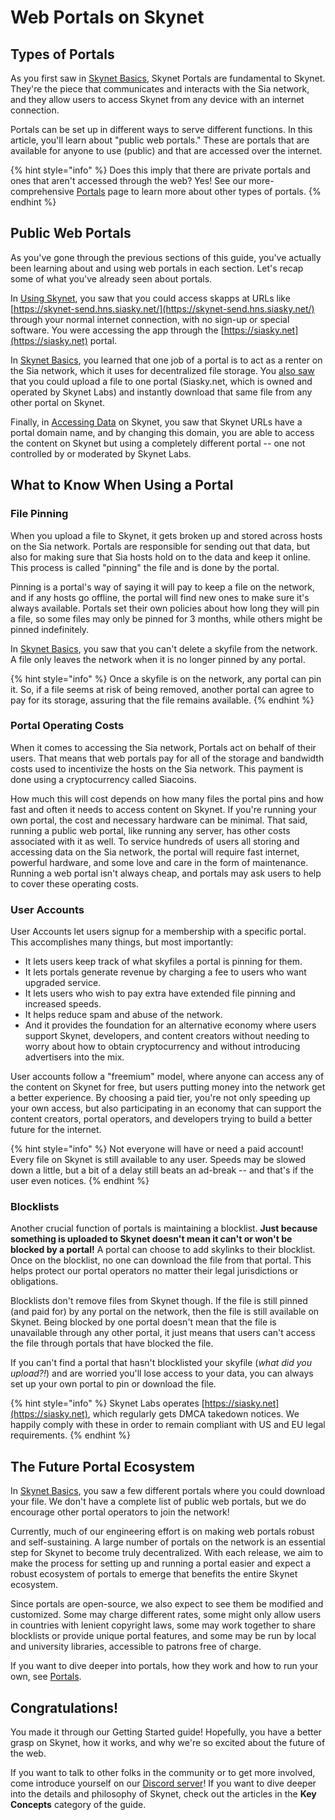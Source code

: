 # Web Portals on Skynet

## Types of Portals

As you first saw in [Skynet Basics](skynet-basics.md#skynet-is-built-on-top-of-sia), Skynet Portals are fundamental to Skynet. They're the piece that communicates and interacts with the Sia network, and they allow users to access Skynet from any device with an internet connection.

Portals can be set up in different ways to serve different functions. In this article, you'll learn about "public web portals." These are portals that are available for anyone to use \(public\) and that are accessed over the internet.

{% hint style="info" %}
Does this imply that there are private portals and ones that aren't accessed through the web? Yes! See our more-comprehensive [Portals](../key-concepts/skynet-portals/) page to learn more about other types of portals.
{% endhint %}

## Public Web Portals

As you've gone through the previous sections of this guide, you've actually been learning about and using web portals in each section. Let's recap some of what you've already seen about portals.

In [Using Skynet](using-skynet-skapps.md#file-sharing-with-skynet-send), you saw that you could access skapps at URLs like [https://skynet-send.hns.siasky.net/](https://skynet-send.hns.siasky.net/) through your normal internet connection, with no sign-up or special software. You were accessing the app through the [https://siasky.net](https://siasky.net) portal.

In [Skynet Basics](skynet-basics.md#skynet-is-built-on-top-of-sia), you learned that one job of a portal is to act as a renter on the Sia network, which it uses for decentralized file storage. You [also saw](skynet-basics.md#skynet-in-action) that you could upload a file to one portal \(Siasky.net, which is owned and operated by Skynet Labs\) and instantly download that same file from any other portal on Skynet.

Finally, in [Accessing Data](accessing-data-on-skynet.md#anatomy-of-a-skylink) on Skynet, you saw that Skynet URLs have a portal domain name, and by changing this domain, you are able to access the content on Skynet but using a completely different portal -- one not controlled by or moderated by Skynet Labs.

## What to Know When Using a Portal

### File Pinning

When you upload a file to Skynet, it gets broken up and stored across hosts on the Sia network. Portals are responsible for sending out that data, but also for making sure that Sia hosts hold on to the data and keep it online. This process is called "pinning" the file and is done by the portal.

Pinning is a portal's way of saying it will pay to keep a file on the network, and if any hosts go offline, the portal will find new ones to make sure it's always available. Portals set their own policies about how long they will pin a file, so some files may only be pinned for 3 months, while others might be pinned indefinitely.

In [Skynet Basics](skynet-basics.md#change-the-file-and-delete-the-file), you saw that you can't delete a skyfile from the network. A file only leaves the network when it is no longer pinned by any portal.

{% hint style="info" %}
Once a skyfile is on the network, any portal can pin it. So, if a file seems at risk of being removed, another portal can agree to pay for its storage, assuring that the file remains available.
{% endhint %}

### Portal Operating Costs

When it comes to accessing the Sia network, Portals act on behalf of their users. That means that web portals pay for all of the storage and bandwidth costs used to incentivize the hosts on the Sia network. This payment is done using a cryptocurrency called Siacoins.

How much this will cost depends on how many files the portal pins and how fast and often it needs to access content on Skynet. If you're running your own portal, the cost and necessary hardware can be minimal. That said, running a public web portal, like running any server, has other costs associated with it as well. To service hundreds of users all storing and accessing data on the Sia network, the portal will require fast internet, powerful hardware, and some love and care in the form of maintenance. Running a web portal isn't always cheap, and portals may ask users to help to cover these operating costs.

### User Accounts

User Accounts let users signup for a membership with a specific portal. This accomplishes many things, but most importantly:

* It lets users keep track of what skyfiles a portal is pinning for them.
* It lets portals generate revenue by charging a fee to users who want upgraded service.
* It lets users who wish to pay extra have extended file pinning and increased speeds.
* It helps reduce spam and abuse of the network.
* And it provides the foundation for an alternative economy where users support Skynet, developers, and content creators without needing to worry about how to obtain cryptocurrency and without introducing advertisers into the mix.

User accounts follow a "freemium" model, where anyone can access any of the content on Skynet for free, but users putting money into the network get a better experience. By choosing a paid tier, you're not only speeding up your own access, but also participating in an economy that can support the content creators, portal operators, and developers trying to build a better future for the internet.

{% hint style="info" %}
Not everyone will have or need a paid account! Every file on Skynet is still available to any user. Speeds may be slowed down a little, but a bit of a delay still beats an ad-break -- and that's if the user even notices.
{% endhint %}

### Blocklists

Another crucial function of portals is maintaining a blocklist. **Just because something is uploaded to Skynet doesn't mean it can't or won't be blocked by a portal!** A portal can choose to add skylinks to their blocklist. Once on the blocklist, no one can download the file from that portal. This helps protect our portal operators no matter their legal jurisdictions or obligations.

Blocklists don't remove files from Skynet though. If the file is still pinned \(and paid for\) by any portal on the network, then the file is still available on Skynet. Being blocked by one portal doesn't mean that the file is unavailable through any other portal, it just means that users can't access the file through portals that have blocked the file.

If you can't find a portal that hasn't blocklisted your skyfile \(_what did you upload?!_\) and are worried you'll lose access to your data, you can always set up your own portal to pin or download the file.

{% hint style="info" %}
Skynet Labs operates [https://siasky.net](https://siasky.net), which regularly gets DMCA takedown notices. We happily comply with these in order to remain compliant with US and EU legal requirements.
{% endhint %}

## The Future Portal Ecosystem

In [Skynet Basics](skynet-basics.md#download-the-file), you saw a few different portals where you could download your file. We don't have a complete list of public web portals, but we do encourage other portal operators to join the network!

Currently, much of our engineering effort is on making web portals robust and self-sustaining. A large number of portals on the network is an essential step for Skynet to become truly decentralized. With each release, we aim to make the process for setting up and running a portal easier and expect a robust ecosystem of portals to emerge that benefits the entire Skynet ecosystem.

Since portals are open-source, we also expect to see them be modified and customized. Some may charge different rates, some might only allow users in countries with lenient copyright laws, some may work together to share blocklists or provide unique portal features, and some may be run by local and university libraries, accessible to patrons free of charge.

If you want to dive deeper into portals, how they work and how to run your own, see [Portals](../key-concepts/skynet-portals/).

## Congratulations!

You made it through our Getting Started guide! Hopefully, you have a better grasp on Skynet, how it works, and why we're so excited about the future of the web.

If you want to talk to other folks in the community or to get more involved, come introduce yourself on our [Discord server](https://discord.gg/skynetlabs)! If you want to dive deeper into the details and philosophy of Skynet, check out the articles in the **Key Concepts** category of the guide.

